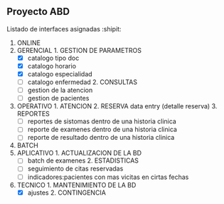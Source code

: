 ## Proyecto ABD

Listado de interfaces asignadas :shipit:

1. ONLINE
  1. GERENCIAL
    1. GESTION DE PARAMETROS
      - [x] catalogo tipo doc
      - [x] catalogo horario
      - [x] catalogo especialidad
      - [ ] catalogo enfermedad
    2. CONSULTAS
      - [ ] gestion de la atencion
      - [ ] gestion de pacientes
  2. OPERATIVO
    1. ATENCION
    2. RESERVA data entry (detalle reserva)
    3. REPORTES
      - [ ] reportes de sistomas dentro de una historia clinica
      - [ ] reporte de examenes dentro de una historia clinica
      - [ ] reporte de resultado dentro de una historia clinica
2. BATCH
  1. APLICATIVO
    1. ACTUALIZACION DE LA BD
      - [ ] batch de examenes
    2. ESTADISTICAS
      - [ ] seguimiento de citas reservadas
      - [ ] indicadores:pacientes con mas vicitas en cirtas fechas
  2. TECNICO
    1. MANTENIMIENTO DE LA BD
      - [x] ajustes
    2. CONTINGENCIA